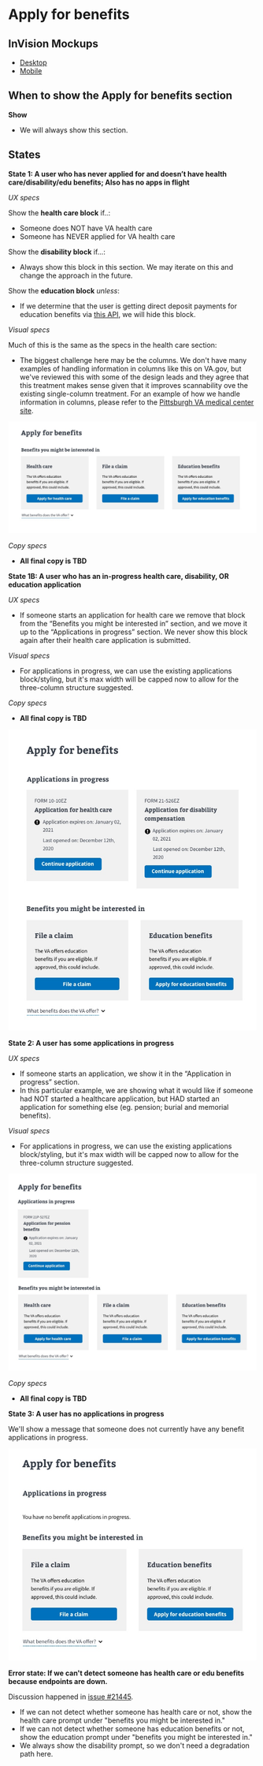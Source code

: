 # Apply for benefits

## InVision Mockups

- [Desktop](https://vsateams.invisionapp.com/share/RNZWCZBXZJ6#/screens/443777220)
- [Mobile](https://vsateams.invisionapp.com/share/XNZWCYAYD45#/screens/443913926_My_VA_Mobile_Icons)

## When to show the Apply for benefits section

**Show**

- We will always show this section.

## States
  
**State 1: A user who has never applied for and doesn’t have health care/disability/edu benefits; Also has no apps in flight**  

*UX specs*

Show the **health care block** if..:

- Someone does NOT have VA health care 
- Someone has NEVER applied for VA health care

Show the **disability block** if…:

- Always show this block in this section. We may iterate on this and change the approach in the future.

Show the **education block** _unless_:

- If we determine that the user is getting direct deposit payments for education benefits via [this API](https://department-of-veterans-affairs.github.io/va-digital-services-platform-docs/api-reference/#/profile/getCh33BankAccount), we will hide this block.

*Visual specs*

Much of this is the same as the specs in the health care section:

- The biggest challenge here may be the columns. We don't have many examples of handling information in columns like this on VA.gov, but we've reviewed this with some of the design leads and they agree that this treatment makes sense given that it improves scannability ove the existing single-column treatment. For an example of how we handle information in columns, please refer to the [Pittsburgh VA medical center site](https://www.va.gov/pittsburgh-health-care/).

![Apply for benefits_Getting started](https://github.com/department-of-veterans-affairs/va.gov-team/blob/master/products/identity-personalization/my-va/2.0-redesign/frontend/images/Apply%20for%20benefits_Getting%20started.jpg)

*Copy specs*

- **All final copy is TBD**

**State 1B: A user who has an in-progress health care, disability, OR education application**  

*UX specs*

- If someone starts an application for health care we remove that block from the “Benefits you might be interested in” section, and we move it up to the “Applications in progress” section. We never show this block again after their health care application is submitted.

*Visual specs*

- For applications in progress, we can use the existing applications block/styling, but it's max width will be capped now to allow for the three-column structure suggested.

*Copy specs*

- **All final copy is TBD**

![Apply for benefits_Getting started_Apps in progress](https://github.com/department-of-veterans-affairs/va.gov-team/blob/master/products/identity-personalization/my-va/2.0-redesign/frontend/images/Apply%20for%20benefits_Getting%20started_Apps%20in%20progress.jpg)

**State 2: A user has some applications in progress**  

*UX specs*

- If someone starts an application, we show it in the “Application in progress” section.
- In this particular example, we are showing what it would like if someone had NOT started a healthcare application, but HAD started an application for something else (eg. pension; burial and memorial benefits).

*Visual specs*

- For applications in progress, we can use the existing applications block/styling, but it's max width will be capped now to allow for the three-column structure suggested.

![Apply for benefits_Apps in progress](https://github.com/department-of-veterans-affairs/va.gov-team/blob/master/products/identity-personalization/my-va/2.0-redesign/frontend/images/Apply%20for%20benefits_Apps%20in%20progress.jpg)

*Copy specs*

- **All final copy is TBD**

**State 3: A user has no applications in progress**  

We'll show a message that someone does not currently have any benefit applications in progress.

![Apply for benefits_No apps in progress](https://github.com/department-of-veterans-affairs/va.gov-team/blob/master/products/identity-personalization/my-va/2.0-redesign/frontend/images/Apply%20for%20benefits_No%20apps%20in%20progress.jpg)

**Error state: If we can't detect someone has health care or edu benefits because endpoints are down.**

Discussion happened in [issue #21445](https://github.com/department-of-veterans-affairs/va.gov-team/issues/21445).

- If we can not detect whether someone has health care or not, show the health care prompt under "benefits you might be interested in."
- If we can not detect whether someone has education benefits or not, show the education prompt under "benefits you might be interested in."
- We always show the disability prompt, so we don't need a degradation path here.
